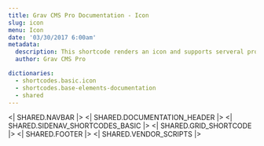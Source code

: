 ```yaml
---
title: Grav CMS Pro Documentation - Icon
slug: icon
menu: Icon
date: '03/30/2017 6:00am'
metadata:
  description: This shortcode renders an icon and supports serveral providers out of the box: Google, Fontawesome and MDI icons
  author: Grav CMS Pro

dictionaries:
  - shortcodes.basic.icon
  - shortcodes.base-elements-documentation
  - shared
---
```


<| SHARED.NAVBAR |>
<| SHARED.DOCUMENTATION_HEADER |>
<| SHARED.SIDENAV_SHORTCODES_BASIC |>
<| SHARED.GRID_SHORTCODE |>
<| SHARED.FOOTER |>
<| SHARED.VENDOR_SCRIPTS |>
